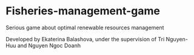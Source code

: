 # Fisheries-management-game
Serious game about optimal  renewable resources management

Developed by Ekaterina Balashova, under the supervision of Tri Nguyen-Huu and Nguyen Ngoc Doanh
